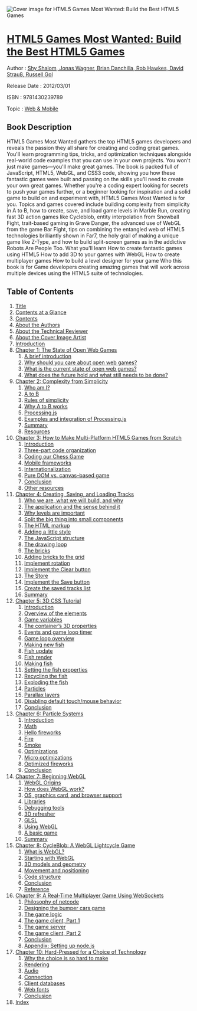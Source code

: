 ![Cover image for HTML5 Games Most Wanted: Build the Best HTML5 Games](https://imgdetail.ebookreading.net/cover/cover/web_mobile/EB9781430239789.jpg)

[HTML5 Games Most Wanted: Build the Best HTML5 Games](https://ebookreading.net/view/book/HTML5+Games+Most+Wanted%3A+Build+the+Best+HTML5+Games-EB9781430239789_1.html "HTML5 Games Most Wanted: Build the Best HTML5 Games")
====================================================================================================================

Author : [Shy Shalom](https://ebookreading.net/search/author/Shy+Shalom),[ Jonas Wagner](https://ebookreading.net/search/author/+Jonas+Wagner),[ Brian Danchilla](https://ebookreading.net/search/author/+Brian+Danchilla),[ Rob Hawkes](https://ebookreading.net/search/author/+Rob+Hawkes),[ David Strauß](https://ebookreading.net/search/author/+David+Strau%C3%9F),[ Russell Gol](https://ebookreading.net/search/author/+Russell+Gol)

Release Date : 2012/03/01

ISBN : 9781430239789

Topic : [Web & Mobile](https://ebookreading.net/search/category/web-mobile)

Book Description
-----------------

HTML5 Games Most Wanted gathers the top HTML5 games developers and reveals the passion they all share for creating and coding great games. You'll learn programming tips, tricks, and optimization techniques alongside real-world code examples that you can use in your own projects. You won't just make games—you'll make great games.
The book is packed full of JavaScript, HTML5, WebGL, and CSS3 code, showing you how these fantastic games were built and passing on the skills you'll need to create your own great games. Whether you're a coding expert looking for secrets to push your games further, or a beginner looking for inspiration and a solid game to build on and experiment with, HTML5 Games Most Wanted is for you. Topics and games covered include building complexity from simplicity in A to B, how to create, save, and load game levels in Marble Run, creating fast 3D action games like Cycleblob, entity interpolation from Snowball Fight, trait-based gaming in Grave Danger, the advanced use of WebGL from the game Bar Fight, tips on combining the entangled web of HTML5 technologies brilliantly shown in Far7, the holy grail of making a unique game like Z-Type, and how to build split-screen games as in the addictive Robots Are People Too.
What you'll learn
How to create fantastic games using HTML5
How to add 3D to your games with WebGL
How to create multiplayer games
How to build a level designer for your game
Who this book is for
Game developers creating amazing games that will work across multiple devices using the HTML5 suite of technologies.
              
Table of Contents
-----------------

1. [Title](https://ebookreading.net/view/book/HTML5+Games+Most+Wanted%3A+Build+the+Best+HTML5+Games-EB9781430239789_2.html)
1. [Contents at a Glance](https://ebookreading.net/view/book/HTML5+Games+Most+Wanted%3A+Build+the+Best+HTML5+Games-EB9781430239789_4.html#contentsataglance)
1. [Contents](https://ebookreading.net/view/book/HTML5+Games+Most+Wanted%3A+Build+the+Best+HTML5+Games-EB9781430239789_5.html#contents)
1. [About the Authors](https://ebookreading.net/view/book/HTML5+Games+Most+Wanted%3A+Build+the+Best+HTML5+Games-EB9781430239789_6.html#abouttheauthors)
1. [About the Technical Reviewer](https://ebookreading.net/view/book/HTML5+Games+Most+Wanted%3A+Build+the+Best+HTML5+Games-EB9781430239789_7.html#aboutthetechnicalre)
1. [About the Cover Image Artist](https://ebookreading.net/view/book/HTML5+Games+Most+Wanted%3A+Build+the+Best+HTML5+Games-EB9781430239789_8.html#aboutthecoverimagea)
1. [Introduction](https://ebookreading.net/view/book/HTML5+Games+Most+Wanted%3A+Build+the+Best+HTML5+Games-EB9781430239789_9.html#introduction)
1. [Chapter 1: The State of Open Web Games](https://ebookreading.net/view/book/HTML5+Games+Most+Wanted%3A+Build+the+Best+HTML5+Games-EB9781430239789_10.html#ch1)
    1. [A brief introduction](https://ebookreading.net/view/book/HTML5+Games+Most+Wanted%3A+Build+the+Best+HTML5+Games-EB9781430239789_10.html#s001-0)
    1. [Why should you care about open web games?](https://ebookreading.net/view/book/HTML5+Games+Most+Wanted%3A+Build+the+Best+HTML5+Games-EB9781430239789_10.html#s001-1)
    1. [What is the current state of open web games?](https://ebookreading.net/view/book/HTML5+Games+Most+Wanted%3A+Build+the+Best+HTML5+Games-EB9781430239789_10.html#s001-2)
    1. [What does the future hold and what still needs to be done?](https://ebookreading.net/view/book/HTML5+Games+Most+Wanted%3A+Build+the+Best+HTML5+Games-EB9781430239789_10.html#s001-4)
1. [Chapter 2: Complexity from Simplicity](https://ebookreading.net/view/book/HTML5+Games+Most+Wanted%3A+Build+the+Best+HTML5+Games-EB9781430239789_11.html#ch2)
    1. [Who am I?](https://ebookreading.net/view/book/HTML5+Games+Most+Wanted%3A+Build+the+Best+HTML5+Games-EB9781430239789_11.html#s001-5)
    1. [A to B](https://ebookreading.net/view/book/HTML5+Games+Most+Wanted%3A+Build+the+Best+HTML5+Games-EB9781430239789_11.html#s001-6)
    1. [Rules of simplicity](https://ebookreading.net/view/book/HTML5+Games+Most+Wanted%3A+Build+the+Best+HTML5+Games-EB9781430239789_11.html#s001-7)
    1. [Why A to B works](https://ebookreading.net/view/book/HTML5+Games+Most+Wanted%3A+Build+the+Best+HTML5+Games-EB9781430239789_11.html#s001-8)
    1. [Processing.js](https://ebookreading.net/view/book/HTML5+Games+Most+Wanted%3A+Build+the+Best+HTML5+Games-EB9781430239789_11.html#s001-9)
    1. [Examples and integration of Processing.js](https://ebookreading.net/view/book/HTML5+Games+Most+Wanted%3A+Build+the+Best+HTML5+Games-EB9781430239789_11.html#s001-10)
    1. [Summary](https://ebookreading.net/view/book/HTML5+Games+Most+Wanted%3A+Build+the+Best+HTML5+Games-EB9781430239789_11.html#s001-11)
    1. [Resources](https://ebookreading.net/view/book/HTML5+Games+Most+Wanted%3A+Build+the+Best+HTML5+Games-EB9781430239789_11.html#s001-12)
1. [Chapter 3: How to Make Multi-Platform HTML5 Games from Scratch](https://ebookreading.net/view/book/HTML5+Games+Most+Wanted%3A+Build+the+Best+HTML5+Games-EB9781430239789_12.html#ch3)
    1. [Introduction](https://ebookreading.net/view/book/HTML5+Games+Most+Wanted%3A+Build+the+Best+HTML5+Games-EB9781430239789_12.html#s001-13)
    1. [Three-part code organization](https://ebookreading.net/view/book/HTML5+Games+Most+Wanted%3A+Build+the+Best+HTML5+Games-EB9781430239789_12.html#s001-14)
    1. [Coding our Chess Game](https://ebookreading.net/view/book/HTML5+Games+Most+Wanted%3A+Build+the+Best+HTML5+Games-EB9781430239789_12.html#s001-15)
    1. [Mobile frameworks](https://ebookreading.net/view/book/HTML5+Games+Most+Wanted%3A+Build+the+Best+HTML5+Games-EB9781430239789_12.html#s001-16)
    1. [Internationalization](https://ebookreading.net/view/book/HTML5+Games+Most+Wanted%3A+Build+the+Best+HTML5+Games-EB9781430239789_12.html#s001-17)
    1. [Pure DOM vs. canvas–based game](https://ebookreading.net/view/book/HTML5+Games+Most+Wanted%3A+Build+the+Best+HTML5+Games-EB9781430239789_12.html#s001-18)
    1. [Conclusion](https://ebookreading.net/view/book/HTML5+Games+Most+Wanted%3A+Build+the+Best+HTML5+Games-EB9781430239789_12.html#s001-19)
    1. [Other resources](https://ebookreading.net/view/book/HTML5+Games+Most+Wanted%3A+Build+the+Best+HTML5+Games-EB9781430239789_12.html#s001-20)
1. [Chapter 4: Creating, Saving, and Loading Tracks](https://ebookreading.net/view/book/HTML5+Games+Most+Wanted%3A+Build+the+Best+HTML5+Games-EB9781430239789_13.html#ch4)
    1. [Who we are, what we will build, and why](https://ebookreading.net/view/book/HTML5+Games+Most+Wanted%3A+Build+the+Best+HTML5+Games-EB9781430239789_13.html#s001-21)
    1. [The application and the sense behind it](https://ebookreading.net/view/book/HTML5+Games+Most+Wanted%3A+Build+the+Best+HTML5+Games-EB9781430239789_13.html#s001-22)
    1. [Why levels are important](https://ebookreading.net/view/book/HTML5+Games+Most+Wanted%3A+Build+the+Best+HTML5+Games-EB9781430239789_13.html#s001-23)
    1. [Split the big thing into small components](https://ebookreading.net/view/book/HTML5+Games+Most+Wanted%3A+Build+the+Best+HTML5+Games-EB9781430239789_13.html#s001-24)
    1. [The HTML markup](https://ebookreading.net/view/book/HTML5+Games+Most+Wanted%3A+Build+the+Best+HTML5+Games-EB9781430239789_13.html#s001-25)
    1. [Adding a little style](https://ebookreading.net/view/book/HTML5+Games+Most+Wanted%3A+Build+the+Best+HTML5+Games-EB9781430239789_13.html#s001-26)
    1. [The JavaScript structure](https://ebookreading.net/view/book/HTML5+Games+Most+Wanted%3A+Build+the+Best+HTML5+Games-EB9781430239789_13.html#s001-27)
    1. [The drawing loop](https://ebookreading.net/view/book/HTML5+Games+Most+Wanted%3A+Build+the+Best+HTML5+Games-EB9781430239789_13.html#s001-28)
    1. [The bricks](https://ebookreading.net/view/book/HTML5+Games+Most+Wanted%3A+Build+the+Best+HTML5+Games-EB9781430239789_13.html#s001-29)
    1. [Adding bricks to the grid](https://ebookreading.net/view/book/HTML5+Games+Most+Wanted%3A+Build+the+Best+HTML5+Games-EB9781430239789_13.html#s001-30)
    1. [Implement rotation](https://ebookreading.net/view/book/HTML5+Games+Most+Wanted%3A+Build+the+Best+HTML5+Games-EB9781430239789_13.html#s001-31)
    1. [Implement the Clear button](https://ebookreading.net/view/book/HTML5+Games+Most+Wanted%3A+Build+the+Best+HTML5+Games-EB9781430239789_13.html#s001-32)
    1. [The Store](https://ebookreading.net/view/book/HTML5+Games+Most+Wanted%3A+Build+the+Best+HTML5+Games-EB9781430239789_13.html#s001-33)
    1. [Implement the Save button](https://ebookreading.net/view/book/HTML5+Games+Most+Wanted%3A+Build+the+Best+HTML5+Games-EB9781430239789_13.html#s001-34)
    1. [Create the saved tracks list](https://ebookreading.net/view/book/HTML5+Games+Most+Wanted%3A+Build+the+Best+HTML5+Games-EB9781430239789_13.html#s001-35)
    1. [Summary](https://ebookreading.net/view/book/HTML5+Games+Most+Wanted%3A+Build+the+Best+HTML5+Games-EB9781430239789_13.html#s001-36)
1. [Chapter 5: 3D CSS Tutorial](https://ebookreading.net/view/book/HTML5+Games+Most+Wanted%3A+Build+the+Best+HTML5+Games-EB9781430239789_14.html#ch5)
    1. [Introduction](https://ebookreading.net/view/book/HTML5+Games+Most+Wanted%3A+Build+the+Best+HTML5+Games-EB9781430239789_14.html#s001-37)
    1. [Overview of the elements](https://ebookreading.net/view/book/HTML5+Games+Most+Wanted%3A+Build+the+Best+HTML5+Games-EB9781430239789_14.html#s001-38)
    1. [Game variables](https://ebookreading.net/view/book/HTML5+Games+Most+Wanted%3A+Build+the+Best+HTML5+Games-EB9781430239789_14.html#s001-39)
    1. [The container’s 3D properties](https://ebookreading.net/view/book/HTML5+Games+Most+Wanted%3A+Build+the+Best+HTML5+Games-EB9781430239789_14.html#s001-40)
    1. [Events and game loop timer](https://ebookreading.net/view/book/HTML5+Games+Most+Wanted%3A+Build+the+Best+HTML5+Games-EB9781430239789_14.html#s001-41)
    1. [Game loop overview](https://ebookreading.net/view/book/HTML5+Games+Most+Wanted%3A+Build+the+Best+HTML5+Games-EB9781430239789_14.html#s001-42)
    1. [Making new fish](https://ebookreading.net/view/book/HTML5+Games+Most+Wanted%3A+Build+the+Best+HTML5+Games-EB9781430239789_14.html#s001-43)
    1. [Fish update](https://ebookreading.net/view/book/HTML5+Games+Most+Wanted%3A+Build+the+Best+HTML5+Games-EB9781430239789_14.html#s001-44)
    1. [Fish render](https://ebookreading.net/view/book/HTML5+Games+Most+Wanted%3A+Build+the+Best+HTML5+Games-EB9781430239789_14.html#s001-45)
    1. [Making fish](https://ebookreading.net/view/book/HTML5+Games+Most+Wanted%3A+Build+the+Best+HTML5+Games-EB9781430239789_14.html#s001-46)
    1. [Setting the fish properties](https://ebookreading.net/view/book/HTML5+Games+Most+Wanted%3A+Build+the+Best+HTML5+Games-EB9781430239789_14.html#s001-47)
    1. [Recycling the fish](https://ebookreading.net/view/book/HTML5+Games+Most+Wanted%3A+Build+the+Best+HTML5+Games-EB9781430239789_14.html#s001-48)
    1. [Exploding the fish](https://ebookreading.net/view/book/HTML5+Games+Most+Wanted%3A+Build+the+Best+HTML5+Games-EB9781430239789_14.html#s001-49)
    1. [Particles](https://ebookreading.net/view/book/HTML5+Games+Most+Wanted%3A+Build+the+Best+HTML5+Games-EB9781430239789_14.html#s001-50)
    1. [Parallax layers](https://ebookreading.net/view/book/HTML5+Games+Most+Wanted%3A+Build+the+Best+HTML5+Games-EB9781430239789_14.html#s001-51)
    1. [Disabling default touch/mouse behavior](https://ebookreading.net/view/book/HTML5+Games+Most+Wanted%3A+Build+the+Best+HTML5+Games-EB9781430239789_14.html#s001-52)
    1. [Conclusion](https://ebookreading.net/view/book/HTML5+Games+Most+Wanted%3A+Build+the+Best+HTML5+Games-EB9781430239789_14.html#s001-53)
1. [Chapter 6: Particle Systems](https://ebookreading.net/view/book/HTML5+Games+Most+Wanted%3A+Build+the+Best+HTML5+Games-EB9781430239789_15.html#ch6)
    1. [Introduction](https://ebookreading.net/view/book/HTML5+Games+Most+Wanted%3A+Build+the+Best+HTML5+Games-EB9781430239789_15.html#s001-185)
    1. [Math](https://ebookreading.net/view/book/HTML5+Games+Most+Wanted%3A+Build+the+Best+HTML5+Games-EB9781430239789_15.html#s001-55)
    1. [Hello fireworks](https://ebookreading.net/view/book/HTML5+Games+Most+Wanted%3A+Build+the+Best+HTML5+Games-EB9781430239789_15.html#s001-56)
    1. [Fire](https://ebookreading.net/view/book/HTML5+Games+Most+Wanted%3A+Build+the+Best+HTML5+Games-EB9781430239789_15.html#s001-57)
    1. [Smoke](https://ebookreading.net/view/book/HTML5+Games+Most+Wanted%3A+Build+the+Best+HTML5+Games-EB9781430239789_15.html#s001-58)
    1. [Optimizations](https://ebookreading.net/view/book/HTML5+Games+Most+Wanted%3A+Build+the+Best+HTML5+Games-EB9781430239789_15.html#s001-59)
    1. [Micro optimizations](https://ebookreading.net/view/book/HTML5+Games+Most+Wanted%3A+Build+the+Best+HTML5+Games-EB9781430239789_15.html#s001-60)
    1. [Optimized fireworks](https://ebookreading.net/view/book/HTML5+Games+Most+Wanted%3A+Build+the+Best+HTML5+Games-EB9781430239789_15.html#s001-61)
    1. [Conclusion](https://ebookreading.net/view/book/HTML5+Games+Most+Wanted%3A+Build+the+Best+HTML5+Games-EB9781430239789_15.html#s001-62)
1. [Chapter 7: Beginning WebGL](https://ebookreading.net/view/book/HTML5+Games+Most+Wanted%3A+Build+the+Best+HTML5+Games-EB9781430239789_16.html#ch7)
    1. [WebGL Origins](https://ebookreading.net/view/book/HTML5+Games+Most+Wanted%3A+Build+the+Best+HTML5+Games-EB9781430239789_16.html#s001-63)
    1. [How does WebGL work?](https://ebookreading.net/view/book/HTML5+Games+Most+Wanted%3A+Build+the+Best+HTML5+Games-EB9781430239789_16.html#s001-64)
    1. [OS, graphics card, and browser support](https://ebookreading.net/view/book/HTML5+Games+Most+Wanted%3A+Build+the+Best+HTML5+Games-EB9781430239789_16.html#s001-65)
    1. [Libraries](https://ebookreading.net/view/book/HTML5+Games+Most+Wanted%3A+Build+the+Best+HTML5+Games-EB9781430239789_16.html#s001-66)
    1. [Debugging tools](https://ebookreading.net/view/book/HTML5+Games+Most+Wanted%3A+Build+the+Best+HTML5+Games-EB9781430239789_16.html#s001-67)
    1. [3D refresher](https://ebookreading.net/view/book/HTML5+Games+Most+Wanted%3A+Build+the+Best+HTML5+Games-EB9781430239789_16.html#s001-68)
    1. [GLSL](https://ebookreading.net/view/book/HTML5+Games+Most+Wanted%3A+Build+the+Best+HTML5+Games-EB9781430239789_16.html#s001-69)
    1. [Using WebGL](https://ebookreading.net/view/book/HTML5+Games+Most+Wanted%3A+Build+the+Best+HTML5+Games-EB9781430239789_16.html#s001-70)
    1. [A basic game](https://ebookreading.net/view/book/HTML5+Games+Most+Wanted%3A+Build+the+Best+HTML5+Games-EB9781430239789_16.html#s001-71)
    1. [Summary](https://ebookreading.net/view/book/HTML5+Games+Most+Wanted%3A+Build+the+Best+HTML5+Games-EB9781430239789_16.html#s001-72)
1. [Chapter 8: CycleBlob: A WebGL Lightcycle Game](https://ebookreading.net/view/book/HTML5+Games+Most+Wanted%3A+Build+the+Best+HTML5+Games-EB9781430239789_17.html#ch8)
    1. [What is WebGL?](https://ebookreading.net/view/book/HTML5+Games+Most+Wanted%3A+Build+the+Best+HTML5+Games-EB9781430239789_17.html#s001-73)
    1. [Starting with WebGL](https://ebookreading.net/view/book/HTML5+Games+Most+Wanted%3A+Build+the+Best+HTML5+Games-EB9781430239789_17.html#s001-74)
    1. [3D models and geometry](https://ebookreading.net/view/book/HTML5+Games+Most+Wanted%3A+Build+the+Best+HTML5+Games-EB9781430239789_17.html#s001-75)
    1. [Movement and positioning](https://ebookreading.net/view/book/HTML5+Games+Most+Wanted%3A+Build+the+Best+HTML5+Games-EB9781430239789_17.html#s001-76)
    1. [Code structure](https://ebookreading.net/view/book/HTML5+Games+Most+Wanted%3A+Build+the+Best+HTML5+Games-EB9781430239789_17.html#s001-77)
    1. [Conclusion](https://ebookreading.net/view/book/HTML5+Games+Most+Wanted%3A+Build+the+Best+HTML5+Games-EB9781430239789_17.html#s001-78)
    1. [Reference](https://ebookreading.net/view/book/HTML5+Games+Most+Wanted%3A+Build+the+Best+HTML5+Games-EB9781430239789_17.html#s001-79)
1. [Chapter 9: A Real-Time Multiplayer Game Using WebSockets](https://ebookreading.net/view/book/HTML5+Games+Most+Wanted%3A+Build+the+Best+HTML5+Games-EB9781430239789_18.html#ch9)
    1. [Philosophy of netcode](https://ebookreading.net/view/book/HTML5+Games+Most+Wanted%3A+Build+the+Best+HTML5+Games-EB9781430239789_18.html#s001-80)
    1. [Designing the bumper cars game](https://ebookreading.net/view/book/HTML5+Games+Most+Wanted%3A+Build+the+Best+HTML5+Games-EB9781430239789_18.html#s001-81)
    1. [The game logic](https://ebookreading.net/view/book/HTML5+Games+Most+Wanted%3A+Build+the+Best+HTML5+Games-EB9781430239789_18.html#s001-82)
    1. [The game client, Part 1](https://ebookreading.net/view/book/HTML5+Games+Most+Wanted%3A+Build+the+Best+HTML5+Games-EB9781430239789_18.html#s001-83)
    1. [The game server](https://ebookreading.net/view/book/HTML5+Games+Most+Wanted%3A+Build+the+Best+HTML5+Games-EB9781430239789_18.html#s001-84)
    1. [The game client, Part 2](https://ebookreading.net/view/book/HTML5+Games+Most+Wanted%3A+Build+the+Best+HTML5+Games-EB9781430239789_18.html#s001-85)
    1. [Conclusion](https://ebookreading.net/view/book/HTML5+Games+Most+Wanted%3A+Build+the+Best+HTML5+Games-EB9781430239789_18.html#s001-86)
    1. [Appendix: Setting up node.js](https://ebookreading.net/view/book/HTML5+Games+Most+Wanted%3A+Build+the+Best+HTML5+Games-EB9781430239789_18.html#s001-87)
1. [Chapter 10: Hard-Pressed for a Choice of Technology](https://ebookreading.net/view/book/HTML5+Games+Most+Wanted%3A+Build+the+Best+HTML5+Games-EB9781430239789_19.html#ch10)
    1. [Why the choice is so hard to make](https://ebookreading.net/view/book/HTML5+Games+Most+Wanted%3A+Build+the+Best+HTML5+Games-EB9781430239789_19.html#s001-88)
    1. [Rendering](https://ebookreading.net/view/book/HTML5+Games+Most+Wanted%3A+Build+the+Best+HTML5+Games-EB9781430239789_19.html#s001-89)
    1. [Audio](https://ebookreading.net/view/book/HTML5+Games+Most+Wanted%3A+Build+the+Best+HTML5+Games-EB9781430239789_19.html#s001-90)
    1. [Connection](https://ebookreading.net/view/book/HTML5+Games+Most+Wanted%3A+Build+the+Best+HTML5+Games-EB9781430239789_19.html#s001-91)
    1. [Client databases](https://ebookreading.net/view/book/HTML5+Games+Most+Wanted%3A+Build+the+Best+HTML5+Games-EB9781430239789_19.html#s001-92)
    1. [Web fonts](https://ebookreading.net/view/book/HTML5+Games+Most+Wanted%3A+Build+the+Best+HTML5+Games-EB9781430239789_19.html#s001-93)
    1. [Conclusion](https://ebookreading.net/view/book/HTML5+Games+Most+Wanted%3A+Build+the+Best+HTML5+Games-EB9781430239789_19.html#s001-94)
1. [Index](https://ebookreading.net/view/book/HTML5+Games+Most+Wanted%3A+Build+the+Best+HTML5+Games-EB9781430239789_20.html#index)
